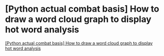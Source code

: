 # [Python actual combat basis] How to draw a word cloud graph to display hot word analysis
[[Python actual combat basis] How to draw a word cloud graph to display hot word analysis](https://aiwithcloud.com/2022/09/15/python_actual_combat_basis_how_to_draw_a_word_cloud_graph_to_display_hot_word_analysis/)